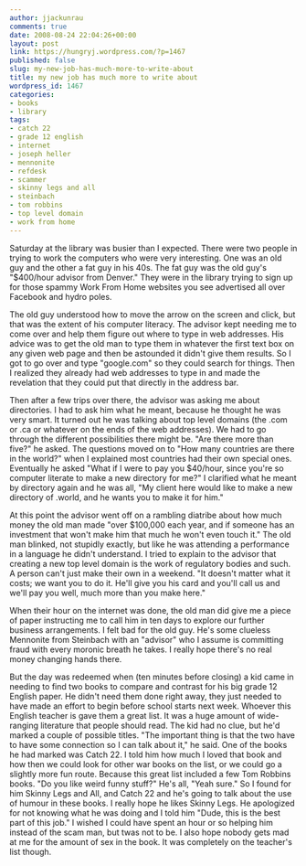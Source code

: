 ```yaml
---
author: jjackunrau
comments: true
date: 2008-08-24 22:04:26+00:00
layout: post
link: https://hungryj.wordpress.com/?p=1467
published: false
slug: my-new-job-has-much-more-to-write-about
title: my new job has much more to write about
wordpress_id: 1467
categories:
- books
- library
tags:
- catch 22
- grade 12 english
- internet
- joseph heller
- mennonite
- refdesk
- scammer
- skinny legs and all
- steinbach
- tom robbins
- top level domain
- work from home
---
```


Saturday at the library was busier than I expected. There were two people in trying to work the computers who were very interesting. One was an old guy and the other a fat guy in his 40s. The fat guy was the old guy's "$400/hour advisor from Denver." They were in the library trying to sign up for those spammy Work From Home websites you see advertised all over Facebook and hydro poles. 

The old guy understood how to move the arrow on the screen and click, but that was the extent of his computer literacy. The advisor kept needing me to come over and help them figure out where to type in web addresses. His advice was to get the old man to type them in whatever the first text box on any given web page and then be astounded it didn't give them results. So I got to go over and type "google.com" so they could search for things. Then I realized they already had web addresses to type in and made the revelation that they could put that directly in the address bar.

Then after a few trips over there, the advisor was asking me about directories. I had to ask him what he meant, because he thought he was very smart. It turned out he was talking about top level domains (the .com or .ca or whatever on the ends of the web addresses). We had to go through the different possibilities there might be. "Are there more than five?" he asked. The questions moved on to "How many countries are there in the world?" when I explained most countries had their own special ones. Eventually he asked "What if I were to pay you $40/hour, since you're so computer literate to make a new directory for me?" I clarified what he meant by directory again and he was all, "My client here would like to make a new directory of .world, and he wants you to make it for him."

At this point the advisor went off on a rambling diatribe about how much money the old man made "over $100,000 each year, and if someone has an investment that won't make him that much he won't even touch it." The old man blinked, not stupidly exactly, but like he was attending a performance in a language he didn't understand. I tried to explain to the advisor that creating a new top level domain is the work of regulatory bodies and such. A person can't just make their own in a weekend. "It doesn't matter what it costs; we want you to do it. He'll give you his card and you'll call us and we'll pay you well, much more than you make here."

When their hour on the internet was done, the old man did give me a piece of paper instructing me to call him in ten days to explore our further business arrangements. I felt bad for the old guy. He's some clueless Mennonite from Steinbach with an "advisor" who I assume is committing fraud with every moronic breath he takes. I really hope there's no real money changing hands there.

But the day was redeemed when (ten minutes before closing) a kid came in needing to find two books to compare and contrast for his big grade 12 English paper. He didn't need them done right away, they just needed to have made an effort to begin before school starts next week. Whoever this English teacher is gave them a great list. It was a huge amount of wide-ranging literature that people should read. The kid had no clue, but he'd marked a couple of possible titles. "The important thing is that the two have to have some connection so I can talk about it," he said. One of the books he had marked was Catch 22. I told him how much I loved that book and how then we could look for other war books on the list, or we could go a slightly more fun route. Because this great list included a few Tom Robbins books. "Do you like weird funny stuff?" He's all, "Yeah sure." So I found for him Skinny Legs and All, and Catch 22 and he's going to talk about the use of humour in these books. I really hope he likes Skinny Legs. He apologized for not knowing what he was doing and I told him "Dude, this is the best part of this job." I wished I could have spent an hour or so helping him instead of the scam man, but twas not to be. I also hope nobody gets mad at me for the amount of sex in the book. It was completely on the teacher's list though.
